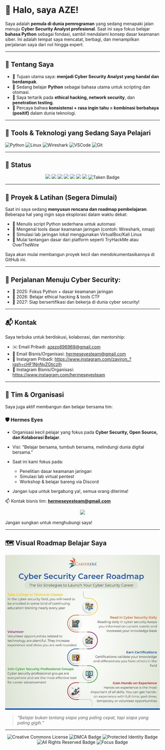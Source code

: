 # 👋 Halo, saya AZE!

Saya adalah **pemula di dunia pemrograman** yang sedang menapaki jalan menuju **Cyber Security Analyst profesional**. Saat ini saya fokus belajar **bahasa Python** sebagai fondasi, sambil mendalami konsep dasar keamanan siber. Ini adalah tempat saya mencatat, berbagi, dan menampilkan perjalanan saya dari nol hingga expert.

---

## 🚀 Tentang Saya

- 🔐 Tujuan utama saya: **menjadi Cyber Security Analyst yang handal dan berdampak**.
- 🐍 Sedang belajar **Python** sebagai bahasa utama untuk scripting dan otomasi.
- 🧠 Saya tertarik pada **ethical hacking, network security**, dan **penetration testing**.
- 📘 Percaya bahwa **konsistensi + rasa ingin tahu = kombinasi berbahaya (positif)** dalam dunia teknologi.

---

## 🧰 Tools & Teknologi yang Sedang Saya Pelajari

![Python](https://img.shields.io/badge/-Python-3776AB?style=flat&logo=python&logoColor=white)
![Linux](https://img.shields.io/badge/-Linux-FCC624?style=flat&logo=linux&logoColor=black)
![Wireshark](https://img.shields.io/badge/-Wireshark-1679A7?style=flat&logo=wireshark&logoColor=white)
![VSCode](https://img.shields.io/badge/-VS%20Code-007ACC?style=flat&logo=visual-studio-code)
![Git](https://img.shields.io/badge/-Git-F05032?style=flat&logo=git&logoColor=white)

---

## 🧭 Status
<p align="center">

  <!-- Status & Goal -->
  <img src="https://img.shields.io/badge/Learning-Python-blue?style=for-the-badge&logo=python&logoColor=white">
  <img src="https://img.shields.io/badge/Target-Cyber%20Security%20Analyst-red?style=for-the-badge&logo=cybersecurity&logoColor=white">
  
  <!-- Mindset & Focus -->
  <img src="https://img.shields.io/badge/Progress-Never%20Stop%20Learning-00b894?style=for-the-badge">
  <img src="https://img.shields.io/badge/Focus-On%20Skills%20Not%20Titles-yellow?style=for-the-badge">
  
  <!-- Education & Path -->
  <img src="https://img.shields.io/badge/TJKT%20Student-Cyber%20Security%20Path-orange?style=for-the-badge&logo=hackthebox&logoColor=white">
  <img src="https://img.shields.io/badge/Pelajar-TJKT-blue?style=for-the-badge&logo=graduation-cap&logoColor=white">

  <!-- Networking & Status -->
  <img src="https://img.shields.io/badge/Networking-Basic-lightgrey?style=flat-square&logo=cisco">
  <img src="https://img.shields.io/badge/Relationship-Taken-%23ff69b4?style=for-the-badge&logo=heart&logoColor=white" alt="Taken Badge" />

</p>

---

## 🧪 Proyek & Latihan (Segera Dimulai)

Saat ini saya sedang **menyusun rencana dan roadmap pembelajaran**. Beberapa hal yang ingin saya eksplorasi dalam waktu dekat:

- 📌 Menulis script Python sederhana untuk automasi
- 📌 Mengenal tools dasar keamanan jaringan (contoh: Wireshark, nmap)
- 📌 Simulasi lab jaringan lokal menggunakan VirtualBox/Kali Linux
- 📌 Mulai tantangan dasar dari platform seperti TryHackMe atau OverTheWire

Saya akan mulai membangun proyek kecil dan mendokumentasikannya di GitHub ini.

---

## 🎯 Perjalanan Menuju Cyber Security:
- 📅 2025: Fokus Python + dasar keamanan jaringan
- 📅 2026: Belajar ethical hacking & tools CTF 
- 📅 2027: Siap bersertifikasi dan bekerja di dunia cyber security!

---

## 📬 Kontak

Saya terbuka untuk berdiskusi, kolaborasi, dan mentorship:

- ✉️ Email Pribadi: azezo696969@gmail.com  
- 💼 Email Bisnis/Organisasi: hermeseyesteam@gmail.com
- 🎩 Instagram Pribadi: https://www.instagram.com/zaviron_?igsh=cHF1NnNvZGticzlh
- 🎯 Instagram Bisnis/Organisasi: https://www.instagram.com/hermeseyesteam

---

## 🤝 Tim & Organisasi

Saya juga aktif membangun dan belajar bersama tim:

### 🛡️ Hermes Eyes
- Organisasi kecil pelajar yang fokus pada **Cyber Security, Open Source, dan Kolaborasi Belajar**.
- Visi: "Belajar bersama, tumbuh bersama, melindungi dunia digital bersama."
- Saat ini kami fokus pada:
  - Penelitian dasar keamanan jaringan
  - Simulasi lab virtual pentest
  - Workshop & belajar bareng via Discord
    
- Jangan lupa untuk bergabung ya!, semua orang diterima!

📫 Kontak bisnis tim: **hermeseyesteam@gmail.com**
<p align="center">
  <img src="https://img.shields.io/badge/Team-Hermes%20Eyes-blueviolet?style=for-the-badge&logo=shield&logoColor=white">
</p>
Jangan sungkan untuk menghubungi saya!

---

## 🗺️ Visual Roadmap Belajar Saya

![Roadmap Cyber Security](./assets/63e9a90030fbdb18a6980b9bb64bc5d2.jpg)

> _“Belajar bukan tentang siapa yang paling cepat, tapi siapa yang paling gigih.”_

---

<p align="center">
<img src="https://licensebuttons.net/l/by-nc-nd/4.0/88x31.png" alt="Creative Commons License"/>
  <img src="https://img.shields.io/badge/Protected%20By-GitHub%20DMCA-blue?style=for-the-badge&logo=github" alt="DMCA Badge">
  <img src="https://img.shields.io/badge/Identity-Protected-critical?style=for-the-badge" alt="Protected Identity Badge">
  <img src="https://img.shields.io/badge/All%20Rights-Reserved-red?style=for-the-badge" alt="All Rights Reserved Badge">
  <img src="https://img.shields.io/badge/Focus-Cyber%20Security%20%26%20Tools-success?style=for-the-badge" alt="Focus Badge">
</p>
